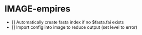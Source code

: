 # IMAGE-empires

- [] Automatically create fasta index if no $fasta.fai exists
- [] Import config into image to reduce output (set level to error)
